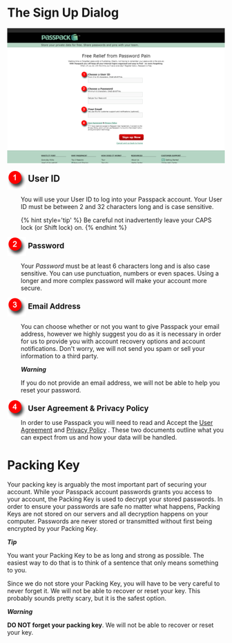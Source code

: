 # The Sign Up Dialog
![](/assets/login-dialog.png)

<!--- Start Step --->
<div>
  <img style="vertical-align:middle" src="/assets/Step 1.png">
  <span style="margin-top: 1.275em; margin-bottom: .85em; font-weight: 700; font-size: 1.5em;">
    <!-- Start Step Title ---------->
    User ID
    <!-- End Step Title ------------>
  </span>
</div>
<div style="margin-left: 2.25em; margin-bottom: 1em;">

  <!--- Start Step Body --->
  You will use your User ID to log into your Passpack account. Your User ID must be between 2 and 32 characters long and is case sensitive.

  {% hint style='tip' %}
  Be careful not inadvertently leave your CAPS lock (or Shift lock) on.
  {% endhint %}
  
  <!--- End Step Body --->
</div>
<!--- End Step --->
 

<div>
<img style="vertical-align:middle" src="/assets/Step 2.png">
<span style="margin-top: 1.275em; margin-bottom: .85em; font-weight: 700; font-size: 1.25em;">Password</span>
</div>

<div style="margin-left: 2.25em; margin-bottom: 1em;">

Your _Password_ must be at least 6 characters long and is also case sensitive. You can use punctuation, numbers or even spaces. Using a longer and more complex password will make your account more secure.
</div>


<div>
<img style="vertical-align:middle" src="/assets/Step 3.png">
<span style="margin-top: 1.275em; margin-bottom: .85em; font-weight: 700; font-size: 1.25em;">Email Address</span>
</div>

<div style="margin-left: 2.25em; margin-bottom: 1em;">


You can choose whether or not you want to give Passpack your email address, however we highly suggest you do as it is necessary in order for us to provide you with account recovery options and account notifications. Don't worry, we will not send you spam or sell your information to a third party.
<div class="alert alert-warning hints-alert">
<div class="hints-icon"><i class="fa fa-lg fa-warning"> <strong>Warning</strong></i></div>
<div class="hints-container">
<p>If you do not provide an email address, we will not be able to help you reset your password.</p>
</div>
</div>
</div>


<div>
<img style="vertical-align:middle" src="/assets/Step 4.png">
<span style="margin-top: 1.275em; margin-bottom: .85em; font-weight: 700; font-size: 1.25em;">User Agreement & Privacy Policy</span>
</div>

<div style="margin-left: 2.25em; margin-bottom: 1em;">
In order to use Passpack you will need to read and Accept the <a href="https://www.passpack.com/en/legal/ua.php">User Agreement</a> and <a href="https://www.passpack.com/privacy/">Privacy Policy</a>
. These two documents outline what you can expect from us and how your data will be handled.
</div>
</div>

# Packing Key

Your packing key is arguably the most important part of securing your account. While your Passpack account passwords grants you access to your account, the Packing Key is used to decrypt your stored passwords. In order to ensure your passwords are safe no matter what happens, Packing Keys are not stored on our servers and all decryption happens on your computer. Passwords are never stored or transmitted without first being encrypted by your Packing Key.

<div class="alert alert-tip hints-alert">
<div class="hints-icon"><i class="fa fa-lg fa-lightbulb-o"> <strong>Tip</strong></i></div>
<div class="hints-container">
<p>You want your Packing Key to be as long and strong as possible. The easiest way to do that is to think of a sentence that only means something to you. </p>
</div>
</div>

Since we do not store your Packing Key, you will have to be very careful to never forget it. We will not be able to recover or reset your key. This probably sounds pretty scary, but it is the safest option.

<div class="alert alert-danger hints-alert">
<div class="hints-icon"><i class="fa fa-lg fa-warning"> <strong>Warning</strong></i></div>
<div class="hints-container">
<p><strong>DO NOT forget your packing key</strong>. We will not be able to recover or reset your key.</p>
</div>
</div>
